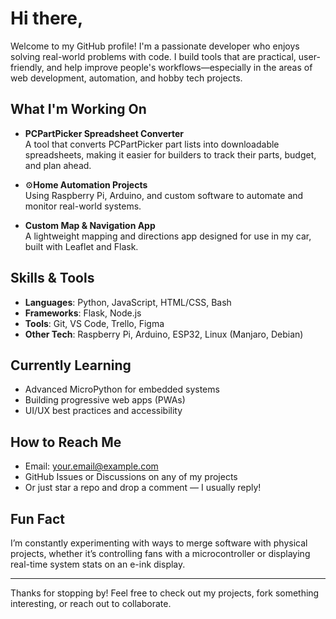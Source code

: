 # Hi there,

Welcome to my GitHub profile! I'm a passionate developer who enjoys solving real-world problems with code. I build tools that are practical, user-friendly, and help improve people's workflows—especially in the areas of web development, automation, and hobby tech projects.

## What I'm Working On

- **PCPartPicker Spreadsheet Converter**  
  A tool that converts PCPartPicker part lists into downloadable spreadsheets, making it easier for builders to track their parts, budget, and plan ahead.

- ⚙**Home Automation Projects**  
  Using Raspberry Pi, Arduino, and custom software to automate and monitor real-world systems.

- **Custom Map & Navigation App**  
  A lightweight mapping and directions app designed for use in my car, built with Leaflet and Flask.

## Skills & Tools

- **Languages**: Python, JavaScript, HTML/CSS, Bash
- **Frameworks**: Flask, Node.js
- **Tools**: Git, VS Code, Trello, Figma
- **Other Tech**: Raspberry Pi, Arduino, ESP32, Linux (Manjaro, Debian)

## Currently Learning

- Advanced MicroPython for embedded systems  
- Building progressive web apps (PWAs)  
- UI/UX best practices and accessibility  

## How to Reach Me

- Email: your.email@example.com  
- GitHub Issues or Discussions on any of my projects  
- Or just star a repo and drop a comment — I usually reply!

## Fun Fact

I’m constantly experimenting with ways to merge software with physical projects, whether it’s controlling fans with a microcontroller or displaying real-time system stats on an e-ink display.

---

Thanks for stopping by! Feel free to check out my projects, fork something interesting, or reach out to collaborate.
